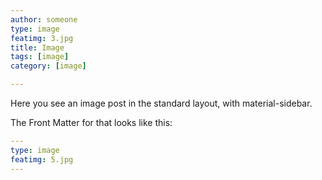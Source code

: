 ```yaml
---
author: someone
type: image
featimg: 3.jpg
title: Image
tags: [image]
category: [image]

---
```

Here you see an image post in the standard layout, with material-sidebar.

The Front Matter for that looks like this:

```yml
---
type: image
featimg: 5.jpg
---
```